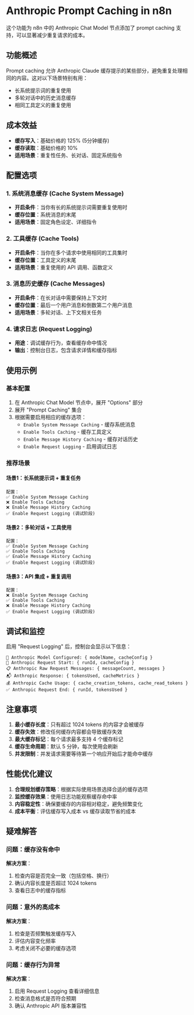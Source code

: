 # Anthropic Prompt Caching in n8n

这个功能为 n8n 中的 Anthropic Chat Model 节点添加了 prompt caching 支持，可以显著减少重复请求的成本。

## 功能概述

Prompt caching 允许 Anthropic Claude 缓存提示的某些部分，避免重复处理相同的内容。这对以下场景特别有用：

- 长系统提示词的重复使用
- 多轮对话中的历史消息缓存
- 相同工具定义的重复使用

## 成本效益

- **缓存写入**：基础价格的 125% (5分钟缓存)
- **缓存读取**：基础价格的 10%
- **适用场景**：重复性任务、长对话、固定系统指令

## 配置选项

### 1. 系统消息缓存 (Cache System Message)
- **开启条件**：当你有长的系统提示词需要重复使用时
- **缓存位置**：系统消息的末尾
- **适用场景**：固定角色设定、详细指令

### 2. 工具缓存 (Cache Tools)
- **开启条件**：当你在多个请求中使用相同的工具集时
- **缓存位置**：工具定义的末尾
- **适用场景**：重复使用的 API 调用、函数定义

### 3. 消息历史缓存 (Cache Messages)
- **开启条件**：在长对话中需要保持上下文时
- **缓存位置**：最后一个用户消息和倒数第二个用户消息
- **适用场景**：多轮对话、上下文相关任务

### 4. 请求日志 (Request Logging)
- **用途**：调试缓存行为，查看缓存命中情况
- **输出**：控制台日志，包含请求详情和缓存指标

## 使用示例

### 基本配置
1. 在 Anthropic Chat Model 节点中，展开 "Options" 部分
2. 展开 "Prompt Caching" 集合
3. 根据需要启用相应的缓存选项：
   - `Enable System Message Caching` - 缓存系统消息
   - `Enable Tools Caching` - 缓存工具定义  
   - `Enable Message History Caching` - 缓存对话历史
   - `Enable Request Logging` - 启用调试日志

### 推荐场景

#### 场景1：长系统提示词 + 重复任务
```
配置：
✅ Enable System Message Caching
❌ Enable Tools Caching  
❌ Enable Message History Caching
✅ Enable Request Logging (调试阶段)
```

#### 场景2：多轮对话 + 工具使用
```
配置：
✅ Enable System Message Caching
✅ Enable Tools Caching
✅ Enable Message History Caching  
✅ Enable Request Logging (调试阶段)
```

#### 场景3：API 集成 + 重复调用
```
配置：
❌ Enable System Message Caching
✅ Enable Tools Caching
❌ Enable Message History Caching
✅ Enable Request Logging (调试阶段)
```

## 调试和监控

启用 "Request Logging" 后，控制台会显示以下信息：

```
🔧 Anthropic Model Configured: { modelName, cacheConfig }
🚀 Anthropic Request Start: { runId, cacheConfig }
📋 Anthropic Raw Request Messages: { messageCount, messages }
📬 Anthropic Response: { tokensUsed, cacheMetrics }
💰 Anthropic Cache Usage: { cache_creation_tokens, cache_read_tokens }
✅ Anthropic Request End: { runId, tokensUsed }
```

## 注意事项

1. **最小缓存长度**：只有超过 1024 tokens 的内容才会被缓存
2. **缓存失效**：修改任何缓存内容都会导致缓存失效
3. **最大缓存标记**：每个请求最多支持 4 个缓存标记
4. **缓存生命周期**：默认 5 分钟，每次使用会刷新
5. **并发限制**：并发请求需要等待第一个响应开始后才能命中缓存

## 性能优化建议

1. **合理规划缓存策略**：根据实际使用场景选择合适的缓存选项
2. **监控缓存效果**：使用日志功能观察缓存命中率
3. **内容稳定性**：确保要缓存的内容相对稳定，避免频繁变化
4. **成本平衡**：评估缓存写入成本 vs 缓存读取节省的成本

## 疑难解答

### 问题：缓存没有命中
**解决方案**：
1. 检查内容是否完全一致（包括空格、换行）
2. 确认内容长度是否超过 1024 tokens
3. 查看日志中的缓存指标

### 问题：意外的高成本
**解决方案**：
1. 检查是否频繁触发缓存写入
2. 评估内容变化频率
3. 考虑关闭不必要的缓存选项

### 问题：缓存行为异常
**解决方案**：
1. 启用 Request Logging 查看详细信息
2. 检查消息格式是否符合预期
3. 确认 Anthropic API 版本兼容性 